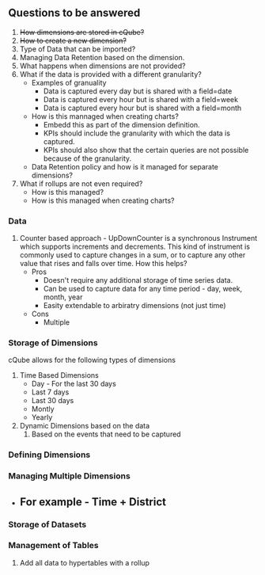 ## Questions to be answered
1. ~~How dimensions are stored in cQube?~~
2. ~~How to create a new dimension?~~
3. Type of Data that can be imported?
4. Managing Data Retention based on the dimension.
5. What happens when dimensions are not provided?
6. What if the data is provided with a different granularity?
    - Examples of granuality
        - Data is captured every day but is shared with a field=date
        - Data is captured every hour but is shared with a field=week
        - Data is captured every hour but is shared with a field=month
    - How is this mannaged when creating charts?
        - Embedd this as part of the dimension definition.
        - KPIs should include the granularity with which the data is captured.
        - KPIs should also show that the certain queries are not possible because of the granularity.
    - Data Retention policy and how is it managed for separate dimensions?
7. What if rollups are not even required?
    - How is this managed?
    - How is this managed when creating charts?

### Data
1. Counter based approach - UpDownCounter is a synchronous Instrument which supports increments and decrements. This kind of instrument is commonly used to capture changes in a sum, or to capture any other value that rises and falls over time. How this helps?
    - Pros
        - Doesn't require any additional storage of time series data.
        - Can be used to capture data for any time period - day, week, month, year
        - Easity extendable to arbiratry dimensions (not just time)
    - Cons
        - Multiple

### Storage of Dimensions
cQube allows for the following types of dimensions
1. Time Based Dimensions
    - Day - For the last 30 days
    - Last 7 days
    - Last 30 days
    - Montly
    - Yearly
2. Dynamic Dimensions based on the data
    1. Based on the events that need to be captured

### Defining Dimensions


### Managing Multiple Dimensions
- For example - Time + District
    - 

### Storage of Datasets


### Management of Tables
1. Add all data to hypertables with a rollup
